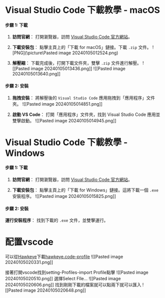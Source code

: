 # Visual Studio Code 下載教學 - macOS

#### 步驟 1: 下載

1. **訪問官網**： 打開瀏覽器，訪問 [Visual Studio Code 官方網站](https://code.visualstudio.com/Download)。
    
2. **下載安裝包**： 點擊主頁上的「下載 for macOS」鏈接。下載 `.zip` 文件。
    ![PNG](\picture\Pasted image 20240105012524.png)
3. **解壓縮**： 下載完成後，打開下載文件夾，雙擊 `.zip` 文件進行解壓。
![[Pasted image 20240105013436.png]]
![[Pasted image 20240105013640.png]]

#### 步驟 2: 安裝

1. **拖拽安裝**： 將解壓後的 `Visual Studio Code` 應用拖拽到「應用程序」文件夾。
![[Pasted image 20240105014851.png]]

2. **啟動 VS Code**： 打開「應用程序」文件夾，找到 Visual Studio Code 應用並雙擊啟動。
 ![[Pasted image 20240105014945.png]]

# Visual Studio Code 下載教學 - Windows

#### 步驟 1: 下載

1. **訪問官網**： 打開瀏覽器，訪問 [Visual Studio Code 官方網站](https://code.visualstudio.com/Download)。
    
2. **下載安裝包**： 點擊主頁上的「下載 for Windows」鏈接。這將下載一個 `.exe` 安裝程序。
![[Pasted image 20240105015825.png]]
    

#### 步驟 2: 安裝

**運行安裝程序**： 找到下載的 `.exe` 文件，並雙擊運行。



# 配置vscode

可以從[Hawkeye](https://github.com/NTUST-FAILab/Hawkeye)下載[hawkeye.code-profile](https://github.com/NTUST-FAILab/Hawkeye/blob/main/hawkeye.code-profile)
![[Pasted image 20240105020331.png]]

接著打開vscode找到setting-Profiles-import Profile點擊
![[Pasted image 20240105020510.png]]
選擇Select FIle...
![[Pasted image 20240105020606.png]]
找到剛剛下載的檔案就可以點兩下就可以匯入
![[Pasted image 20240105020648.png]]
